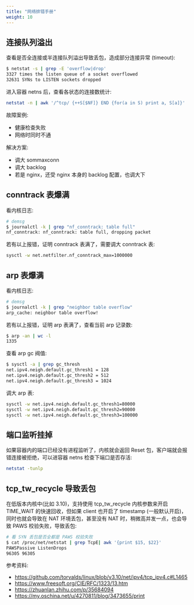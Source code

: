 ```yaml
---
title: "网络排错手册"
weight: 10
---
```


## 连接队列溢出

查看是否全连接或半连接队列溢出导致丢包，造成部分连接异常 (timeout):

``` bash
$ netstat -s | grep -E 'overflow|drop'
3327 times the listen queue of a socket overflowed
32631 SYNs to LISTEN sockets dropped
```

进入容器 netns 后，查看各状态的连接数统计:

``` bash
netstat -n | awk '/^tcp/ {++S[$NF]} END {for(a in S) print a, S[a]}'
```

故障案例:
* 健康检查失败
* 网络时同时不通

解决方案:
* 调大 sommaxconn
* 调大 backlog
* 若是 nginx，还受 nginx 本身的 backlog 配置，也调大下

## conntrack 表爆满

看内核日志:
``` bash
# demsg
$ journalctl -k | grep "nf_conntrack: table full"
nf_conntrack: nf_conntrack: table full, dropping packet
```

若有以上报错，证明 conntrack 表满了，需要调大 conntrack 表:

``` bash
sysctl -w net.netfilter.nf_conntrack_max=1000000
```

## arp 表爆满

看内核日志:

``` bash
# demsg
$ journalctl -k | grep "neighbor table overflow"
arp_cache: neighbor table overflow!
```

若有以上报错，证明 arp 表满了，查看当前 arp 记录数:

``` bash
$ arp -an | wc -l
1335
```

查看 arp gc 阀值:

``` bash
$ sysctl -a | grep gc_thresh
net.ipv4.neigh.default.gc_thresh1 = 128
net.ipv4.neigh.default.gc_thresh2 = 512
net.ipv4.neigh.default.gc_thresh3 = 1024
```

调大 arp 表:
``` bash
sysctl -w net.ipv4.neigh.default.gc_thresh1=80000
sysctl -w net.ipv4.neigh.default.gc_thresh2=90000
sysctl -w net.ipv4.neigh.default.gc_thresh3=100000
```

## 端口监听挂掉

如果容器内的端口已经没有进程监听了，内核就会返回 Reset 包，客户端就会报错连接被拒绝，可以进容器 netns 检查下端口是否存活:

``` bash
netstat -tunlp
```

## tcp_tw_recycle 导致丢包

在低版本内核中(比如 3.10)，支持使用 tcp_tw_recycle 内核参数来开启 TIME_WAIT 的快速回收，但如果 client 也开启了 timestamp (一般默认开启)，同时也就会导致在 NAT 环境丢包，甚至没有 NAT 时，稍微高并发一点，也会导致 PAWS 校验失败，导致丢包:
``` bash
# 看 SYN 丢包是否全都是 PAWS 校验失败
$ cat /proc/net/netstat | grep TcpE| awk '{print $15, $22}'
PAWSPassive ListenDrops
96305 96305
```

参考资料:
* https://github.com/torvalds/linux/blob/v3.10/net/ipv4/tcp_ipv4.c#L1465
* https://www.freesoft.org/CIE/RFC/1323/13.htm 
* https://zhuanlan.zhihu.com/p/35684094
* https://my.oschina.net/u/4270811/blog/3473655/print
